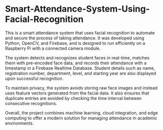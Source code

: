 # Smart-Attendance-System-Using-Facial-Recognition
This is a smart attendance system that uses facial recognition to automate and secure the process of taking attendance. It was developed using Python, OpenCV, and Firebase, and is designed to run efficiently on a Raspberry Pi with a connected camera module.

The system detects and recognizes student faces in real-time, matches them with pre-encoded face data, and records their attendance with a timestamp in a Firebase Realtime Database. Student details such as name, registration number, department, level, and starting year are also displayed upon successful recognition.

To maintain privacy, the system avoids storing raw face images and instead uses feature vectors generated from the facial data. It also ensures that duplicate entries are avoided by checking the time interval between consecutive recognitions.

Overall, the project combines machine learning, cloud integration, and edge computing to offer a modern solution for managing attendance in academic environments.
